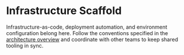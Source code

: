 # Infrastructure Scaffold

Infrastructure-as-code, deployment automation, and environment configuration belong here. Follow the conventions specified in the [architecture overview](../docs/architecture.md) and coordinate with other teams to keep shared tooling in sync.
